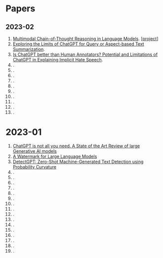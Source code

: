 # Papers
## 2023-02
1. [Multimodal Chain-of-Thought Reasoning in Language Models](https://arxiv.org/abs/2302.00923). [[project](https://github.com/amazon-science/mm-cot)]
2. [Exploring the Limits of ChatGPT for Query or Aspect-based Text Summarization](https://arxiv.org/abs/2302.08081). 
3. [Is ChatGPT better than Human Annotators? Potential and Limitations of ChatGPT in Explaining Implicit Hate Speech](https://arxiv.org/abs/2302.07736). 
4. [](). 
5. []().
6. []().
7. []().
8. []().
9. []().
10. []().
11. []().
12. []().
13. []().



# 2023-01
1. [ChatGPT is not all you need. A State of the Art Review of large Generative AI models](https://arxiv.org/abs/2301.04655)
2. [A Watermark for Large Language Models](https://arxiv.org/pdf/2301.10226v1.pdf)
3. [DetectGPT: Zero-Shot Machine-Generated Text Detection using Probability Curvature](https://arxiv.org/abs/2301.11305)
4. []().
5. []().
6. []().
7. []().
8. []().
9. []().
10. []().
11. []().
12. []().
13. []().
14. []().
15. []().
16. []().
17. []().
18. []().
19. []().



